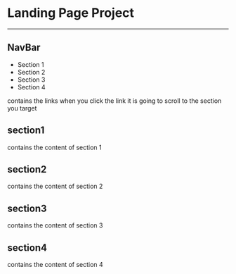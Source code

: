 # Landing Page Project

---

## NavBar

- Section 1
- Section 2
- Section 3
- Section 4

contains the links when you click the link it is going to scroll to the section you target

## section1

contains the content of section 1

## section2

contains the content of section 2

## section3

contains the content of section 3

## section4

contains the content of section 4
